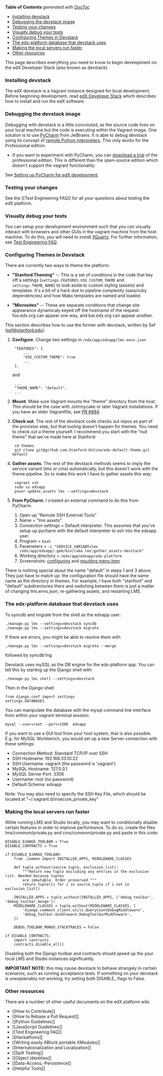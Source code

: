 <!-- START doctoc generated TOC please keep comment here to allow auto update -->
<!-- DON'T EDIT THIS SECTION, INSTEAD RE-RUN doctoc TO UPDATE -->
**Table of Contents**  *generated with [DocToc](http://doctoc.herokuapp.com/)*

- [Installing devstack](#installing-devstack)
- [Debugging the devstack image](#debugging-the-devstack-image)
- [Testing your changes](#testing-your-changes)
- [Visually debug your tests](#visually-debug-your-tests)
- [Configuring Themes in Devstack](#configuring-themes-in-devstack)
- [The edx-platform database that devstack uses](#the-edx-platform-database-that-devstack-uses)
- [Making the local servers run faster](#making-the-local-servers-run-faster)
- [Other resources](#other-resources)

<!-- END doctoc generated TOC please keep comment here to allow auto update -->

This page describes everything you need to know to begin development on the edX Developer Stack (also known as devstack).

### Installing devstack

The edX devstack is a Vagrant instance designed for local development. Before beginning development, read [edX Developer Stack](https://github.com/edx/configuration/wiki/edX-Developer-Stack) which describes how to install and run the edX software.

### Debugging the devstack image

Debugging with devstack is a little convoluted, as the source code lives on your local machine but the code is executing within the Vagrant image. One solution is to use [PyCharm](http://www.jetbrains.com/pycharm/) from JetBrains. It is able to debug devstack using its concept of [remote Python interpreters](http://blog.jetbrains.com/pycharm/2013/03/how-pycharm-helps-you-with-remote-development/). This only works for the Professional edition.
* If you want to experiment with PyCharm, you can [download a trial](http://www.jetbrains.com/pycharm/download/) of the professional edition.  This is different than the open-source edition which doesn't support the vagrant functionality.

See [Setting up PyCharm for edX development](https://github.com/edx/edx-platform/wiki/Setting-up-PyCharm-for-edX-development).

### Testing your changes

See the [[Test Engineering FAQ]] for all your questions about testing the edX platform.

### Visually debug your tests
You can setup your development environment such that you can visually interact with browsers and other GUIs in the vagrant machine from the host machine. To do this, you will need to install [XQuartz](http://xquartz.macosforge.org/landing/). For further information, see [Test Engineering FAQ](https://github.com/edx/edx-platform/wiki/Test-engineering-FAQ#im-working-with-devstack-and-want-to-debug-the-jasmine-or-acceptance-tests-in-the-browser-on-my-host-system-how-do-i-do-that).

### Configuring Themes in Devstack

There are currently two ways to theme the platform:

* **"Stanford Theming"** -- This is a set of conditions in the code
  that key off a settings (```settings.FEATURES.USE_CUSTOM_THEME``` and
  ```settings.THEME_NAME```) to look aside to custom styling (assets)
  and templates.  It's a bit of a hack due to pipeline complexity
  (sass/ruby dependencies) and how Mako templates are named and loaded.

* **"Microsites"** -- These are separate conditions that change site
  appearance dynamicaly keyed off the hostname of the request.
  foo.edx.org can appear one way, and bar.edx.org can appear another.  

This section describes how to use the former with devstack, written by
Sef (<sef@stanford.edu>).

1. **Configure**. Change two settings in ```/edx/app/edxapp/lms.envs.json```

        "FEATURES": {
            ...
            "USE_CUSTOM_THEME": true
            ...
        },


    and

        ...
        "THEME_NAME": "default",
        ...

2. **Mount**. Make sure Vagrant mounts the "theme" directory from the host.
   This should be the case with Johnnycake or later Vagrant installations.  If
   you have an older Vagrantfile, see [PR #884](https://github.com/edx/configuration/pull/884).

3. **Check out**. The rest of the devstack code checks out repos as part
   of the provision step, but that tooling doesn't happen for themes.  You
   need to check out a theme yourself.  I recommend you start with the "null theme" 
   that we've made here at Stanford:

        cd themes
        git clone git@github.com:Stanford-Online/edx-default-theme.git default

4. **Gather assets**. The rest of the devstack methods seems to imply the
   service variant (lms or cms) automatically, but this doesn't work
   with the theme pipeline.  So to make this work I have to gather assets
   this way:

        vagrant ssh
        sudo su edxapp
        paver update_assets lms --settings=devstack

5. **From PyCharm**.  I created an external command to do this from
   PyCharm. 

    1. Open up "Remote SSH External Tools"
    2. Name = "lms assets"
    3. Connection settings = Default interpreter.  This assumes that
       you've setup up pycharm with the default interpreter to ssh into
       the edxapp user. 
    4. Program = ```bash```
    5. Parameters = ```-c "SERVICE_VARIANT=lms /edx/app/edxapp/.gem/bin/rake lms:gather_assets:devstack"```
    6. Working directory = ```/edx/app/edxapp/edx-platform```
    7. Screenshots:
       [configuring](image/devstack_theme_gather_config.png) and 
       [resulting menu item](image/devstack_theme_gather_menu.png).

There is nothing special about the name "default" in steps 1 and 3 above.  They just have to match up: the configuration file should have the same name as the directory in themes.  For example, I have both "stanford" and "default" subdirectories there and switching between them is just a matter of changing lms.envs.json, re-gathering assets, and restarting LMS.




### The edx-platform database that devstack uses
To syncdb and migrate from the shell as the edxapp user:
```
./manage.py lms --settings=devstack syncdb
./manage.py lms --settings=devstack migrate
```
If there are errors, you might be able to resolve them with 
```
./manage.py lms --settings=devstack migrate --merge
```
followed by syncdb'ing

Devstack uses mySQL as the DB engine for the edx-platform app.
You can tell this by starting up the Django shell with:

```
./manage.py lms shell --settings=devstack
```

Then in the Django shell:
```
from django.conf import settings
settings.DATABASES
```

You can manipulate the database with the mysql command line interface from within your vagrant terminal session:
```
mysql --user=root --port=3306  edxapp
```

If you want to use a GUI tool from your host system, that is also possible.
E.g. for MySQL Workbench, you would set up a new Server connection with these settings:
* Connection Method: Standard TCP/IP over SSH
* SSH Hostname: 192.168.33.10:22
* SSH Username: vagrant (the password is 'vagrant')
* MySQL Hostname: 127.0.0.1
* MySQL Server Port: 3306
* Username: root (no password)
* Default Schema: edxapp

Note: You may also need to specify the SSH Key File, which should be located at "~/.vagrant.d/insecure_private_key"

### Making the local servers run faster

While running LMS and Studio locally, you may want to conditionally disable certain features in order to improve performance. To do so, create the files lms/common/private.py and cms/common/private.py and paste in this code:

```
DISABLE_DJANGO_TOOLBAR = True
DISABLE_CONTRACTS = True

if DISABLE_DJANGO_TOOLBAR:
    from .common import INSTALLED_APPS, MIDDLEWARE_CLASSES

    def tuple_without(source_tuple, exclusion_list):
        """Return new tuple excluding any entries in the exclusion list. Needed because tuples
        are immutable. Order preserved."""
        return tuple([i for i in source_tuple if i not in exclusion_list])

    INSTALLED_APPS = tuple_without(INSTALLED_APPS, ['debug_toolbar', 'debug_toolbar_mongo'])
    MIDDLEWARE_CLASSES = tuple_without(MIDDLEWARE_CLASSES, [
        'django_comment_client.utils.QueryCountDebugMiddleware',
        'debug_toolbar.middleware.DebugToolbarMiddleware',
    ])

    DEBUG_TOOLBAR_MONGO_STACKTRACES = False

if DISABLE_CONTRACTS:
    import contracts
    contracts.disable_all()
```

Disabling both the Django toolbar and contracts should speed up the your local LMS and Studio instances significantly. 

**IMPORTANT NOTE:** this may cause devstack to behave strangely in certain scenarios, such as running acceptance tests. If something on your devstack is unexplainably not working, try setting both DISABLE_ flags to False. 

### Other resources

There are a number of other useful documents on the edX platform wiki:

* [[How to Contribute]]
* [[How to Rebase a Pull Request]]
* [[Python Guidelines]]
* [[JavaScript Guidelines]]
* [[Test Engineering FAQ]]
* [[Hackathons]]
* [[Writing easily XBlock portable XModules]]
* [[Internationalization and Localization]]
* [[Split Testing]]
* [[Object Identities]]
* [[Data-Access,-Persistence]]
* [[Helpful Tools]]
